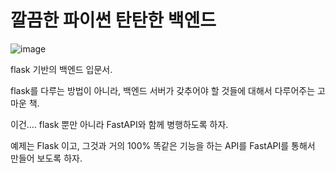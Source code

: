 # 깔끔한 파이썬 탄탄한 백엔드


![image](https://media.vlpt.us/images/arara90/post/a35d72a0-a6f9-4bd7-9adc-e516f3fd849c/%EA%B9%94%ED%8C%8C%ED%83%84%EB%B0%B1.jpg)

flask 기반의 백엔드 입문서.

flask를 다루는 방법이 아니라, 백엔드 서버가 갖추어야 할 것들에 대해서 다루어주는 고마운 책.

이건.... flask 뿐만 아니라 FastAPI와 함께 병행하도록 하자.

예제는 Flask 이고, 그것과 거의 100% 똑같은 기능을 하는 API를 FastAPI를 통해서 만들어 보도록 하자.
